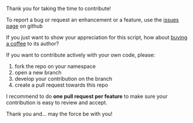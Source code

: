 Thank you for taking the time to contribute!

To report a bug or request an enhancement or a feature, use the [issues page](https://github.com/verlok/vanilla-lazyload/issues) on github

If you just want to show your appreciation for this script, how about [buying a coffee](https://ko-fi.com/verlok) to its author?

If you want to contribute actively with your own code, please:

1. fork the repo on your namespace
2. open a new branch
3. develop your contribution on the branch
4. create a pull request towards this repo

I recommend to do **one pull request per feature** to make sure your contribution is easy to review and accept.

Thank you and... may the force be with you!
